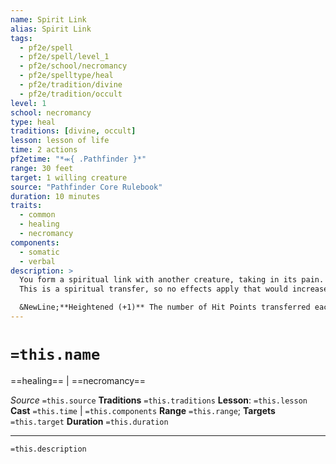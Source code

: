 ```yaml
---
name: Spirit Link
alias: Spirit Link
tags:
  - pf2e/spell
  - pf2e/spell/level_1
  - pf2e/school/necromancy
  - pf2e/spelltype/heal
  - pf2e/tradition/divine
  - pf2e/tradition/occult
level: 1
school: necromancy
type: heal
traditions: [divine, occult]
lesson: lesson of life
time: 2 actions
pf2etime: "*⬺{ .Pathfinder }*"
range: 30 feet
target: 1 willing creature
source: "Pathfinder Core Rulebook"
duration: 10 minutes
traits:
  - common
  - healing
  - necromancy
components:
  - somatic
  - verbal
description: >
  You form a spiritual link with another creature, taking in its pain. When you Cast this Spell and at the start of each of your turns, if the target is below maximum Hit Points, it regains 2 Hit Points (or the difference between its current and maximum Hit Points, if that's lower). You lose as many Hit Points as the target regained.
  This is a spiritual transfer, so no effects apply that would increase the Hit Points the target regains or decrease the Hit Points you lose. This transfer also ignores any temporary Hit Points you or the target have. Since this effect doesn't involve positive or negative energy, spirit link works even if you or the target is undead. While the duration persists, you gain no benefit from regeneration or fast healing. You can Dismiss this spell, and if you're ever at 0 Hit Points, spirit link ends automatically.

  &NewLine;**Heightened (+1)** The number of Hit Points transferred each time increases by 2.
---
```

# `=this.name`
==healing== | ==necromancy==

*Source* `=this.source`
**Traditions** `=this.traditions`
**Lesson**: `=this.lesson`
**Cast** `=this.time` | `=this.components`
**Range** `=this.range`; **Targets** `=this.target`
**Duration** `=this.duration`

***
`=this.description`